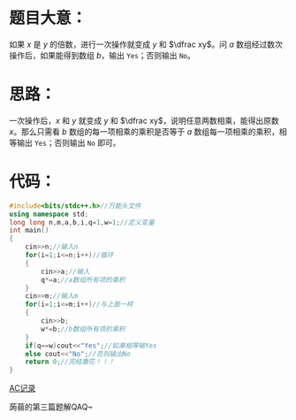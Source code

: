 # 题目大意：
如果 $x$ 是 $y$ 的倍数，进行一次操作就变成 $y$ 和 $\dfrac xy$。问 $a$ 数组经过数次操作后，如果能得到数组 $b$，输出 `Yes`；否则输出 `No`。 

# 思路：
一次操作后，$x$ 和 $y$ 就变成 $y$ 和 $\dfrac xy$，说明任意两数相乘，能得出原数 $x$。那么只需看 $b$ 数组的每一项相乘的乘积是否等于 $a$ 数组每一项相乘的乘积，相等输出 `Yes`；否则输出 `No` 即可。

# 代码：
```cpp
#include<bits/stdc++.h>//万能头文件 
using namespace std;
long long n,m,a,b,i,q=1,w=1;//定义变量 
int main()
{
	cin>>n;//输入n 
	for(i=1;i<=n;i++)//循环 
	{
		cin>>a;//输入
		q*=a;//a数组所有项的乘积
	}
	cin>>m;//输入m 
	for(i=1;i<=m;i++)//与上面一样 
	{
		cin>>b;
		w*=b;//b数组所有项的乘积
	}
	if(q==w)cout<<"Yes";//如果相等输Yes 
	else cout<<"No";//否则输出No 
	return 0;//完结撒花！！！ 
}
```
[AC记录](https://www.luogu.com.cn/record/113525260)

蒟蒻的第三篇题解QAQ~